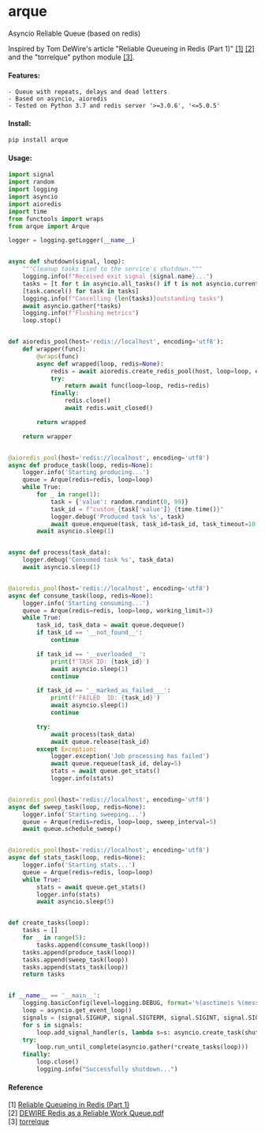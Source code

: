 # arque
Asyncio Reliable Queue (based on redis)

Inspired by Tom DeWire's article "Reliable Queueing in Redis (Part 1)" [[1]](#ref1) [[2]](#ref2) and the "torrelque" python module [[3]](#ref3).

#### Features:
    - Queue with repeats, delays and dead letters
    - Based on asyncio, aioredis
    - Tested on Python 3.7 and redis server '>=3.0.6', '<=5.0.5'
    
#### Install:
```bash
pip install arque
```
    
#### Usage:

```python
import signal
import random
import logging
import asyncio
import aioredis
import time
from functools import wraps
from arque import Arque

logger = logging.getLogger(__name__)


async def shutdown(signal, loop):
    """Cleanup tasks tied to the service's shutdown."""
    logging.info(f"Received exit signal {signal.name}...")
    tasks = [t for t in asyncio.all_tasks() if t is not asyncio.current_task()]
    [task.cancel() for task in tasks]
    logging.info(f"Cancelling {len(tasks)}outstanding tasks")
    await asyncio.gather(*tasks)
    logging.info(f"Flushing metrics")
    loop.stop()


def aioredis_pool(host='redis://localhost', encoding='utf8'):
    def wrapper(func):
        @wraps(func)
        async def wrapped(loop, redis=None):
            redis = await aioredis.create_redis_pool(host, loop=loop, encoding=encoding)
            try:
                return await func(loop=loop, redis=redis)
            finally:
                redis.close()
                await redis.wait_closed()

        return wrapped

    return wrapper


@aioredis_pool(host='redis://localhost', encoding='utf8')
async def produce_task(loop, redis=None):
    logger.info('Starting producing...')
    queue = Arque(redis=redis, loop=loop)
    while True:
        for _ in range(1):
            task = {'value': random.randint(0, 99)}
            task_id = f"custom_{task['value']}_{time.time()}"
            logger.debug('Produced task %s', task)
            await queue.enqueue(task, task_id=task_id, task_timeout=10, delay=1)
        await asyncio.sleep(1)


async def process(task_data):
    logger.debug('Consumed task %s', task_data)
    await asyncio.sleep(1)


@aioredis_pool(host='redis://localhost', encoding='utf8')
async def consume_task(loop, redis=None):
    logger.info('Starting consuming...')
    queue = Arque(redis=redis, loop=loop, working_limit=3)
    while True:
        task_id, task_data = await queue.dequeue()
        if task_id == '__not_found__':
            continue

        if task_id == '__overloaded__':
            print(f'TASK ID: {task_id}')
            await asyncio.sleep(1)
            continue

        if task_id == '__marked_as_failed___':
            print(f'FAILED  ID: {task_id}')
            await asyncio.sleep(1)
            continue

        try:
            await process(task_data)
            await queue.release(task_id)
        except Exception:
            logger.exception('Job processing has failed')
            await queue.requeue(task_id, delay=5)
            stats = await queue.get_stats()
            logger.info(stats)


@aioredis_pool(host='redis://localhost', encoding='utf8')
async def sweep_task(loop, redis=None):
    logger.info('Starting sweeping...')
    queue = Arque(redis=redis, loop=loop, sweep_interval=5)
    await queue.schedule_sweep()


@aioredis_pool(host='redis://localhost', encoding='utf8')
async def stats_task(loop, redis=None):
    logger.info('Starting stats...')
    queue = Arque(redis=redis, loop=loop)
    while True:
        stats = await queue.get_stats()
        logger.info(stats)
        await asyncio.sleep(5)


def create_tasks(loop):
    tasks = []
    for _ in range(5):
        tasks.append(consume_task(loop))
    tasks.append(produce_task(loop))
    tasks.append(sweep_task(loop))
    tasks.append(stats_task(loop))
    return tasks


if __name__ == '__main__':
    logging.basicConfig(level=logging.DEBUG, format='%(asctime)s %(message)s')
    loop = asyncio.get_event_loop()
    signals = (signal.SIGHUP, signal.SIGTERM, signal.SIGINT, signal.SIGUSR1)
    for s in signals:
        loop.add_signal_handler(s, lambda s=s: asyncio.create_task(shutdown(s, loop)))
    try:
        loop.run_until_complete(asyncio.gather(*create_tasks(loop)))
    finally:
        loop.close()
        logging.info("Successfully shutdown...")

```    

#### Reference
<a name="ref1"></a>[1] [Reliable Queueing in Redis (Part 1)](http://blog.bronto.com/engineering/reliable-queueing-in-redis-part-1/)  
<a name="ref2"></a>[2] [DEWIRE Redis as a Reliable Work Queue.pdf](https://www.percona.com/sites/default/files/DEWIRE%20Redis%20as%20a%20Reliable%20Work%20Queue.pdf)  
<a name="ref3"></a>[3] [torrelque](https://bitbucket.org/saaj/torrelque)  
